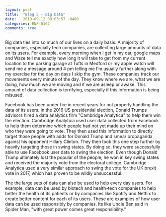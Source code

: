 ```yaml
---
layout: post
title:  "Blog 5 - Big Data"
date:   2019-09-12 09:03:57 -0400
categories: ENP-0162
comments: true
---
```

Big data ties into so much of our lives on a daily basis.  A majority of companies, especially tech companies, are collecting large amounts of data on its users.  For example, every morning when I get in my car, google maps and Waze tell me exactly how long it will take to get from my current location to the parking garage at Tufts in Medford or my apple watch will send me a message around 4 pm telling me I'm usually further along with my exercise for the day on days I skip the gym.  These companies track our movements every minute of the day.  They know where we are, what we are doing, how much we are moving and if we are asleep or awake.  This amount of data collection is terrifying, especially if this information is being misused.  

Facebook has been under fire in recent years for not properly handling the data of its users.  In the 2016 US presidential election, Donald Trumps advisors hired a data analytics firm "Cambridge Analytica" to help them win the election.  Cambridge Analytica used user data collected from Facebook to help them determine which people had not yet made up their mind on who they were going to vote.  They then used this information to directly target those people with adds for Donald Trump and smear propaganda against his opponent Hillary Clinton.  They then took this one step further by heavily targeting those in swing states.  By doing so, they were successfully able to use Facebook user data to swing the election.  Even though Donald Trump ultimately lost the popular of the people, he won in key swing states and received the majority vote from the electoral college.  Cambridge Analytica used a very similar approach to swing the vote for the UK brexit vote in 2017, which has proven to be wildly unsuccessful.

The the large sets of data can also be used to help every day users.  For example, data can be used by biotech and health-tech companies to help better the health of its patients or by companies like Spotify and Netflix to create better content for each of its users.  These are examples of how user data can be used responsibly by companies.  Its like Uncle Ben said in Spider Man, "with great power comes great responsibility."
